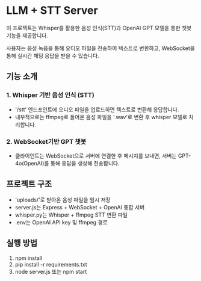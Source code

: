 # LLM + STT Server

이 프로젝트는 Whisper를 활용한 음성 인식(STT)과 OpenAI GPT 모델을 통한 챗봇 기능을 제공합니다.

사용자는 음성 녹음을 통해 오디오 파일을 전송하여 텍스트로 변환하고, WebSocket을 통해 실시간 채팅 응답을 받을 수 있습니다.

## 기능 소개

### 1. Whisper 기반 음성 인식 (STT)

- '/stt' 엔드포인트에 오디오 파일을 업로드하면 텍스트로 변환해 응답합니다.
- 내부적으로는 ffmpeg로 들어온 음성 파일을 '.wav'로 변환 후 whisper 모델로 처리합니다.

### 2. WebSocket기반 GPT 챗봇

- 클라이언트는 WebSocket으로 서버에 연결한 후 메시지를 보내면, 서버는 GPT-4o(OpenAI)를 통해 응답을 생성해 전송합니다.

## 프로젝트 구조

- 'uploads/'로 받아온 음성 파일을 임시 저장
- server.js는 Express + WebSocket + OpenAI 통합 서버
- whisper.py는 Whisper + ffmpeg STT 변환 파일
- .env는 OpenAI API key 및 ffmpeg 경로

## 실행 방법

1. npm install
2. pip install -r requirements.txt
3. node server.js 또는 npm start

